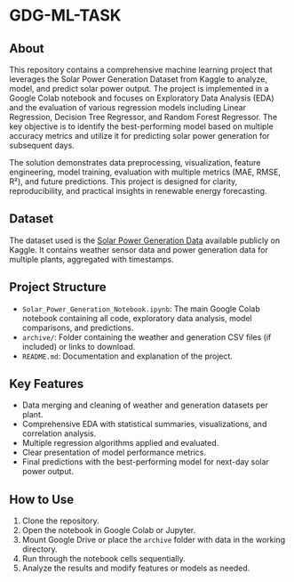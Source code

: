 # GDG-ML-TASK

## About

This repository contains a comprehensive machine learning project that leverages the Solar Power Generation Dataset from Kaggle to analyze, model, and predict solar power output. The project is implemented in a Google Colab notebook and focuses on Exploratory Data Analysis (EDA) and the evaluation of various regression models including Linear Regression, Decision Tree Regressor, and Random Forest Regressor. The key objective is to identify the best-performing model based on multiple accuracy metrics and utilize it for predicting solar power generation for subsequent days.

The solution demonstrates data preprocessing, visualization, feature engineering, model training, evaluation with multiple metrics (MAE, RMSE, R²), and future predictions. This project is designed for clarity, reproducibility, and practical insights in renewable energy forecasting.

## Dataset

The dataset used is the [Solar Power Generation Data](https://www.kaggle.com/datasets/anikannal/solar-power-generation-data) available publicly on Kaggle. It contains weather sensor data and power generation data for multiple plants, aggregated with timestamps.

## Project Structure

- `Solar_Power_Generation_Notebook.ipynb`: The main Google Colab notebook containing all code, exploratory data analysis, model comparisons, and predictions.
- `archive/`: Folder containing the weather and generation CSV files (if included) or links to download.
- `README.md`: Documentation and explanation of the project.

## Key Features

- Data merging and cleaning of weather and generation datasets per plant.
- Comprehensive EDA with statistical summaries, visualizations, and correlation analysis.
- Multiple regression algorithms applied and evaluated.
- Clear presentation of model performance metrics.
- Final predictions with the best-performing model for next-day solar power output.

## How to Use

1. Clone the repository.
2. Open the notebook in Google Colab or Jupyter.
3. Mount Google Drive or place the `archive` folder with data in the working directory.
4. Run through the notebook cells sequentially.
5. Analyze the results and modify features or models as needed.

